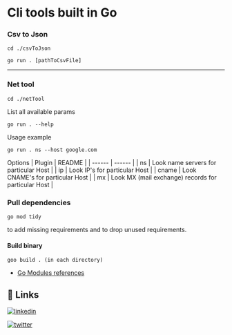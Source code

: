 # Cli tools built in Go

### Csv to Json

```
cd ./csvToJson
```
```
go run . [pathToCsvFile]
```
---
### Net tool
```
cd ./netTool
```

List all available params
```
go run . --help
```
Usage example
```
go run . ns --host google.com
```
Options
| Plugin | README |
| ------ | ------ |
| ns | Look name servers for particular Host |
| ip | Look IP's for particular Host |
| cname | Look CNAME's for particular Host |
| mx | Look MX (mail exchange) records for particular Host |

### Pull dependencies
```
go mod tidy
```
to add missing requirements and to drop unused requirements.
#### Build binary 
```
goo build . (in each directory)
```
- [Go Modules references](https://go.dev/ref/mod)
## 🔗 Links
[![linkedin](https://img.shields.io/badge/linkedin-0A66C2?style=for-the-badge&logo=linkedin&logoColor=white)](https://www.linkedin.com/in/dominik-polzer-hi-o/)

[![twitter](https://img.shields.io/badge/twitter-1DA1F2?style=for-the-badge&logo=twitter&logoColor=white)](https://twitter.com/dompolzer/)
